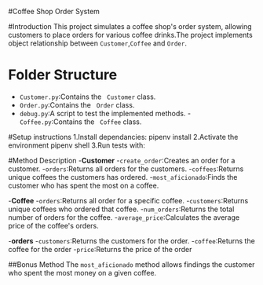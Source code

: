 #Coffee Shop Order System

#Introduction
This project simulates a coffee shop's order system,
allowing customers to place orders for various coffee drinks.The project implements object relationship between `Customer`,`Coffee` and `Order`.

# Folder Structure
- `Customer.py`:Contains the ` Customer` class.
- `Order.py`:Contains the ` Order` class.
- `debug.py`:A script to test the implemented methods.
-` Coffee.py`:Contains the ` Coffee` class.

#Setup instructions
1.Install dependancies:
pipenv install
2.Activate the environment
pipenv shell
3.Run tests with:

#Method Description
-**Customer**
-`create_order`:Creates an order for a customer.
-`orders`:Returns all orders for the customers.
-`coffees`:Returns unique coffees the customers has ordered.
-`most_aficionado`:Finds the customer who has spent the most on a coffee.

-**Coffee**
-`orders`:Returns all order for a specific coffee.
-`customers`:Returns unique coffees who ordered that coffee.
-`num_orders`:Returns the total number of orders for the coffee.
-`average_price`:Calculates the average price of the coffee's orders.

-**orders**
-`customers`:Returns the customers for the order.
-`coffee`:Returns the coffee for the order
-`price`:Returns the price of the order

##Bonus Method
The `most_aficionado` method allows findings the customer who spent the most money on a given coffee.